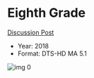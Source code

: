# Eighth Grade

[Discussion Post](https://www.avsforum.com/threads/bass-eq-for-filtered-movies.2995212/post-56908686)

* Year: 2018
* Format: DTS-HD MA 5.1

![img 0](https://i.imgur.com/OSj9MF6.jpg)

